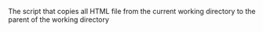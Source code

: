The script that copies all HTML file from the current working directory to the parent of the working directory
